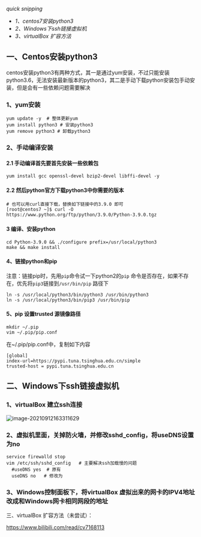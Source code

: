 *quick snipping*
* *1、centos7安装python3*
* *2、Windows下ssh链接虚拟机*
* *3、virtualBox 扩容方法*


## 一、Centos安装python3 

centos安装python3有两种方式，其一是通过yum安装，不过只能安装python3.6，无法安装最新版本的python3，其二是手动下载python安装包手动安装，但是会有一些依赖问题需要解决

### 1、yum安装

```shell
yum update -y  # 整体更新yum
yum install python3 # 安装python3
yum remove python3 # 卸载python3
```

### 2、手动编译安装

#### 2.1 手动编译首先要首先安装一些依赖包

```shell
yum install gcc openssl-devel bzip2-devel libffi-devel -y
```

#### 2.2 然后python官方下载python3中你需要的版本

```shell
# 也可以用curl直接下载，替换如下链接中的3.9.0 即可
[root@centos7 ~]$ curl -O https://www.python.org/ftp/python/3.9.0/Python-3.9.0.tgz
```

#### 3 编译、安装python 

```shell
cd Python-3.9.0 && ./configure prefix=/usr/local/python3
make && make install
```

#### 4、链接python和pip

注意：链接pip时，先用`pip`命令试一下python2的`pip` 命令是否存在，如果不存在，优先将`pip3`链接到`/usr/bin/pip` 路径下

```shell
ln -s /usr/local/python3/bin/python3 /usr/bin/python3
ln -s /usr/local/python3/bin/pip3 /usr/bin/pip
```

#### 5、pip 设置trusted 源镜像路径

```
mkdir ~/.pip
vim ~/.pip/pip.conf
```

在~/.pip/pip.conf中，复制如下内容

```shell
[global]
index-url=https://pypi.tuna.tsinghua.edu.cn/simple
trusted-host = pypi.tuna.tsinghua.edu.cn
```

## 二、Windows下ssh链接虚拟机

### 1、virtualBox 建立ssh连接

![image-20210912163311629](https://user-images.githubusercontent.com/20621607/132980238-9658403b-03f7-47c3-8cd7-dc934e0299b1.png)


### 2、虚拟机里面，关掉防火墙，并修改sshd_config，将useDNS设置为no

```shell
service firewalld stop
vim /etc/ssh/sshd_config   # 主要解决ssh加载慢的问题
  #useDNS yes  # 原有
  useDNS no   # 修改为
```

### 3、Windows控制面板下，将virtualBox 虚拟出来的网卡的IPV4地址改成和Windows网卡相同网段的地址



三、virtualBox 扩容方法（未尝试）：

https://www.bilibili.com/read/cv7168113

